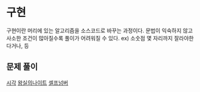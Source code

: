 # 구현

구현이란 머리에 있는 알고리즘을 소스코드로 바꾸는 과정이다. 문법이 익숙하지 않고 사소한 조건이 많아질수록 풀이가 어려워질 수 있다. ex) 소숫점 몇 자리까지 잘라야한다거나, 등

## 문제 풀이

[시각](./시각/)
[왕실의나이트](./왕실의나이트/)
[셀프넘버](./셀프넘버/)
